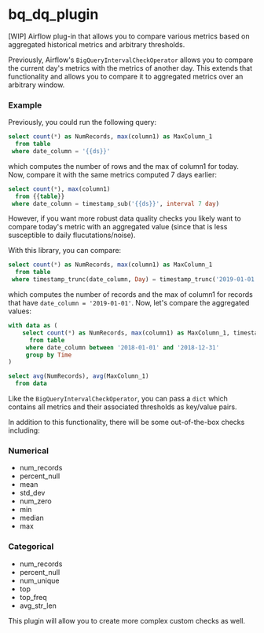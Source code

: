 # bq_dq_plugin
[WIP] Airflow plug-in that allows you to compare various metrics based on aggregated historical metrics and arbitrary thresholds. 

Previously, Airflow's `BigQueryIntervalCheckOperator` allows you to compare the current day's metrics with the metrics 
of another day. This extends that functionality and allows you to compare it to aggregated metrics over an arbitrary window. 

### Example 
Previously, you could run the following query: 

```sql
select count(*) as NumRecords, max(column1) as MaxColumn_1 
  from table
 where date_column = '{{ds}}'
```

which computes the number of rows and the max of column1 for today. 
Now, compare it with the same metrics computed 7 days earlier:

```sql
select count(*), max(column1) 
  from {{table}}
 where date_column = timestamp_sub('{{ds}}', interval 7 day) 
```

However, if you want more robust data quality checks you likely want to compare today's metric
with an aggregated value (since that is less susceptible to daily flucutations/noise). 

With this library, you can compare: 

```sql
select count(*) as NumRecords, max(column1) as MaxColumn_1 
  from table
 where timestamp_trunc(date_column, Day) = timestamp_trunc('2019-01-01', Day) 
```

which computes the number of records and the max of column1 for records that have `date_column = '2019-01-01'`. 
Now, let's compare the aggregated values: 

```sql
with data as (
    select count(*) as NumRecords, max(column1) as MaxColumn_1, timestamp_trunc(date_column, Day) as Time
      from table 
     where date_column between '2018-01-01' and '2018-12-31' 
     group by Time
)

select avg(NumRecords), avg(MaxColumn_1)
  from data 
```

Like the `BigQueryIntervalCheckOperator`, you can pass a `dict` which contains all metrics and their associated thresholds as key/value pairs. 

In addition to this functionality, there will be some out-of-the-box checks including: 

### Numerical ###
- num_records 
- percent_null
- mean
- std_dev
- num_zero
- min
- median
- max 

### Categorical ### 
- num_records
- percent_null
- num_unique 
- top
- top_freq
- avg_str_len

This plugin will allow you to create more complex custom checks as well. 
